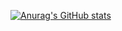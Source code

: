 
[![Anurag's GitHub stats](https://github-readme-stats.vercel.app/api?username=MishaSok)](https://github.com/anuraghazra/github-readme-stats)

